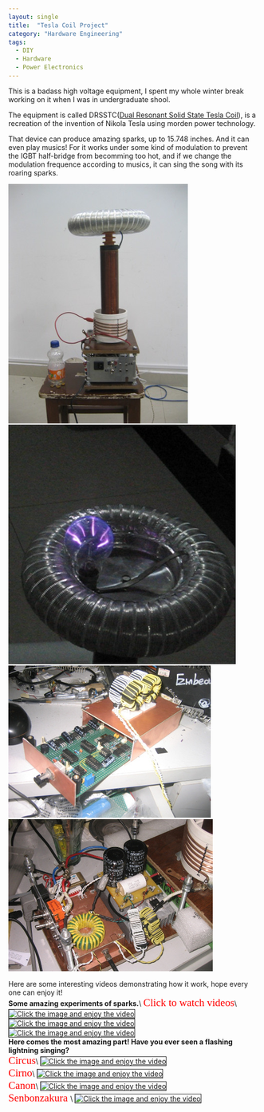 ```yaml
---
layout: single
title:  "Tesla Coil Project"
category: "Hardware Engineering"
tags:
  - DIY
  - Hardware
  - Power Electronics
---
```

This is a badass high voltage equipment, I spent my whole winter break working on it when I was in undergraduate shool.

The equipment is called DRSSTC([Dual Resonant Solid State Tesla Coil](http://wiki.4hv.org/index.php/Dual_Resonant_Solid_State_Tesla_Coil)), is a recreation of the invention of Nikola Tesla using morden power technology.

That device can produce amazing sparks, up to 15.748 inches. And it can even play musics! For it works under some kind of modulation to prevent the IGBT half-bridge from becomming too hot, and if we change the modulation frequence according to musics, it can sing the song with its roaring sparks.

![](/assets/images/drsstc/dr3.JPG)
![](/assets/images/drsstc/dr5.PNG)<br />
![](/assets/images/drsstc/dr1.JPG)
![](/assets/images/drsstc/dr2.JPG)<br />

Here are some interesting videos demonstrating how it work, hope every one can enjoy it!<br />
**Some amazing experiments of sparks.**\\
<span style="color:red; font-family:Georgia; font-size:1.5em;">Click to watch videos</span>\\
<a 
href="http://www.youtube.com/watch?feature=player_embedded&v=srdLlGGoqSo
" target="_blank"><img src="http://img.youtube.com/vi/srdLlGGoqSo/0.jpg" 
alt="Click the image and enjoy the video" width="200"  border="1" /></a>
<a 
href="http://www.youtube.com/watch?feature=player_embedded&v=Z74Uf8SXwbA
" target="_blank"><img src="http://img.youtube.com/vi/Z74Uf8SXwbA/0.jpg" 
alt="Click the image and enjoy the video" width="200" border="1" /></a> 
<a 
href="http://www.youtube.com/watch?feature=player_embedded&v=kr9DGF-AP0g
" target="_blank"><img src="http://img.youtube.com/vi/kr9DGF-AP0g/0.jpg" 
alt="Click the image and enjoy the video" width="200" border="1" /></a> 
<br />
**Here comes the most amazing part!  Have you ever seen a flashing lightning singing?**<br />
<span style="color:red; font-family:Georgia; font-size:1.5em;">Circus</span>\\
<a 
href="http://www.youtube.com/watch?feature=player_embedded&v=HeuxSLtNAv4
" target="_blank"><img src="http://img.youtube.com/vi/HeuxSLtNAv4/0.jpg" 
alt="Click the image and enjoy the video" width="200" border="1" /></a> <br />
<span style="color:red; font-family:Georgia; font-size:1.5em;">Cirno</span>\\
<a 
href="http://www.youtube.com/watch?feature=player_embedded&v=4nm62BApUso
" target="_blank"><img src="http://img.youtube.com/vi/4nm62BApUso/0.jpg" 
alt="Click the image and enjoy the video" width="200" border="1" /></a> <br />
<span style="color:red; font-family:Georgia; font-size:1.5em;">Canon</span>\\
<a 
href="http://www.youtube.com/watch?feature=player_embedded&v=0oYHgcoqInc
" target="_blank"><img src="http://img.youtube.com/vi/0oYHgcoqInc/0.jpg" 
alt="Click the image and enjoy the video" width="200" border="1" /></a> <br />
<span style="color:red; font-family:Georgia; font-size:1.5em;">Senbonzakura </span>\\
<a 
href="http://www.youtube.com/watch?feature=player_embedded&v=_HLVxnnJubM
" target="_blank"><img src="http://img.youtube.com/vi/_HLVxnnJubM/0.jpg" 
alt="Click the image and enjoy the video" width="200" border="1" /></a> <br />

